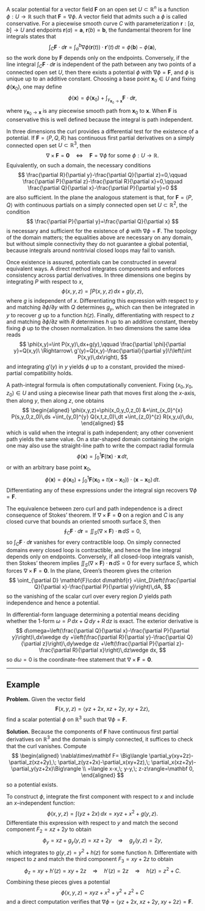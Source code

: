 A scalar potential for a vector field $\mathbf{F}$ on an open set $U\subset\mathbb{R}^n$ is a function $\phi:U\to\mathbb{R}$ such that $\mathbf{F}=\nabla\phi$. A vector field that admits such a $\phi$ is called conservative. For a piecewise smooth curve $C$ with parameterization $\mathbf{r}:[a,b]\to U$ and endpoints $\mathbf{r}(a)=\mathbf{a}$, $\mathbf{r}(b)=\mathbf{b}$, the fundamental theorem for line integrals states that
$$
\int_C \mathbf{F}\cdot d\mathbf{r}
=\int_a^b \nabla\phi(\mathbf{r}(t))\cdot \mathbf{r}'(t)\,dt
=\phi(\mathbf{b})-\phi(\mathbf{a}),
$$
so the work done by $\mathbf{F}$ depends only on the endpoints. Conversely, if the line integral $\int_C \mathbf{F}\cdot d\mathbf{r}$ is independent of the path between any two points of a connected open set $U$, then there exists a potential $\phi$ with $\nabla\phi=\mathbf{F}$, and $\phi$ is unique up to an additive constant. Choosing a base point $\mathbf{x}_0\in U$ and fixing $\phi(\mathbf{x}_0)$, one may define
$$
\phi(\mathbf{x})=\phi(\mathbf{x}_0)+\int_{\gamma_{\mathbf{x}_0\to \mathbf{x}}}\mathbf{F}\cdot d\mathbf{r},
$$
where $\gamma_{\mathbf{x}_0\to \mathbf{x}}$ is any piecewise smooth path from $\mathbf{x}_0$ to $\mathbf{x}$. When $\mathbf{F}$ is conservative this is well defined because the integral is path independent.

In three dimensions the curl provides a differential test for the existence of a potential. If $\mathbf{F}=\langle P,Q,R\rangle$ has continuous first partial derivatives on a simply connected open set $U\subset\mathbb{R}^3$, then
$$
\nabla\times \mathbf{F}=\mathbf{0}\quad\Longleftrightarrow\quad \mathbf{F}=\nabla\phi\ \text{for some }\phi:U\to\mathbb{R}.
$$
Equivalently, on such a domain, the necessary conditions
$$
\frac{\partial R}{\partial y}-\frac{\partial Q}{\partial z}=0,\qquad
\frac{\partial P}{\partial z}-\frac{\partial R}{\partial x}=0,\qquad
\frac{\partial Q}{\partial x}-\frac{\partial P}{\partial y}=0
$$
are also sufficient. In the plane the analogous statement is that, for $\mathbf{F}=\langle P,Q\rangle$ with continuous partials on a simply connected open set $U\subset\mathbb{R}^2$, the condition
$$
\frac{\partial P}{\partial y}=\frac{\partial Q}{\partial x}
$$
is necessary and sufficient for the existence of $\phi$ with $\nabla\phi=\mathbf{F}$. The topology of the domain matters; the equalities above are necessary on any domain, but without simple connectivity they do not guarantee a global potential, because integrals around nontrivial closed loops may fail to vanish.

Once existence is assured, potentials can be constructed in several equivalent ways. A direct method integrates components and enforces consistency across partial derivatives. In three dimensions one begins by integrating $P$ with respect to $x$,
$$
\phi(x,y,z)=\int P(x,y,z)\,dx+g(y,z),
$$
where $g$ is independent of $x$. Differentiating this expression with respect to $y$ and matching $\partial\phi/\partial y$ with $Q$ determines $g_y$, which can then be integrated in $y$ to recover $g$ up to a function $h(z)$. Finally, differentiating with respect to $z$ and matching $\partial\phi/\partial z$ with $R$ determines $h$ up to an additive constant, thereby fixing $\phi$ up to the chosen normalization. In two dimensions the same idea reads
$$
\phi(x,y)=\int P(x,y)\,dx+g(y),\qquad
\frac{\partial \phi}{\partial y}=Q(x,y)\ \Rightarrow\ g'(y)=Q(x,y)-\frac{\partial}{\partial y}\!\left(\int P(x,y)\,dx\right),
$$
and integrating $g'(y)$ in $y$ yields $\phi$ up to a constant, provided the mixed-partial compatibility holds.

A path-integral formula is often computationally convenient. Fixing $(x_0,y_0,z_0)\in U$ and using a piecewise linear path that moves first along the $x$-axis, then along $y$, then along $z$, one obtains
$$
\begin{aligned}
\phi(x,y,z)=\phi(x_0,y_0,z_0)
&+\int_{x_0}^{x} P(s,y_0,z_0)\,ds
+\int_{y_0}^{y} Q(x,t,z_0)\,dt
+\int_{z_0}^{z} R(x,y,u)\,du,
\end{aligned}
$$
which is valid when the integral is path independent; any other convenient path yields the same value. On a star-shaped domain containing the origin one may also use the straight-line path to write the compact radial formula
$$
\phi(\mathbf{x})=\int_0^1 \mathbf{F}(t\mathbf{x})\cdot \mathbf{x}\,dt,
$$
or with an arbitrary base point $\mathbf{x}_0$,
$$
\phi(\mathbf{x})=\phi(\mathbf{x}_0)+\int_0^1 \mathbf{F}\big(\mathbf{x}_0+t(\mathbf{x}-\mathbf{x}_0)\big)\cdot (\mathbf{x}-\mathbf{x}_0)\,dt.
$$
Differentiating any of these expressions under the integral sign recovers $\nabla\phi=\mathbf{F}$.

The equivalence between zero curl and path independence is a direct consequence of Stokes’ theorem. If $\nabla\times \mathbf{F}=\mathbf{0}$ on a region and $C$ is any closed curve that bounds an oriented smooth surface $S$, then
$$
\oint_C \mathbf{F}\cdot d\mathbf{r}
=\iint_S (\nabla\times \mathbf{F})\cdot \mathbf{n}\,dS
=0,
$$
so $\int_C \mathbf{F}\cdot d\mathbf{r}$ vanishes for every contractible loop. On simply connected domains every closed loop is contractible, and hence the line integral depends only on endpoints. Conversely, if all closed-loop integrals vanish, then Stokes’ theorem implies $\iint_S (\nabla\times \mathbf{F})\cdot \mathbf{n}\,dS=0$ for every surface $S$, which forces $\nabla\times \mathbf{F}=\mathbf{0}$. In the plane, Green’s theorem gives the criterion
$$
\oint_{\partial D} \mathbf{F}\cdot d\mathbf{r}
=\iint_D\left(\frac{\partial Q}{\partial x}-\frac{\partial P}{\partial y}\right)\,dA,
$$
so the vanishing of the scalar curl over every region $D$ yields path independence and hence a potential.

In differential-form language determining a potential means deciding whether the 1-form $\omega=P\,dx+Q\,dy+R\,dz$ is exact. The exterior derivative is
$$
d\omega=\left(\frac{\partial Q}{\partial x}-\frac{\partial P}{\partial y}\right)\,dx\wedge dy
+\left(\frac{\partial R}{\partial y}-\frac{\partial Q}{\partial z}\right)\,dy\wedge dz
+\left(\frac{\partial P}{\partial z}-\frac{\partial R}{\partial x}\right)\,dz\wedge dx,
$$
so $d\omega=0$ is the coordinate-free statement that $\nabla\times\mathbf{F}=\mathbf{0}$. 

---

## Example

**Problem.** Given the vector field
$$
\mathbf F(x,y,z)=\langle yz+2x,\; xz+2y,\; xy+2z\rangle,
$$
find a scalar potential $\phi$ on $\mathbb R^{3}$ such that $\nabla\phi=\mathbf F$.

**Solution.** Because the components of $\mathbf F$ have continuous first partial derivatives on $\mathbb R^{3}$ and the domain is simply connected, it suffices to check that the curl vanishes. Compute
$$
\begin{aligned}
\nabla\times\mathbf F=
\Big\langle \partial_y(xy+2z)-\partial_z(xz+2y),\;
\partial_z(yz+2x)-\partial_x(xy+2z),\;
\partial_x(xz+2y)-\partial_y(yz+2x)\Big\rangle \\
=\langle x-x,\; y-y,\; z-z\rangle=\mathbf 0,
\end{aligned}
$$
so a potential exists.

To construct $\phi$, integrate the first component with respect to $x$ and include an $x$–independent function:
$$
\phi(x,y,z)=\int (yz+2x)\,dx=xyz+x^{2}+g(y,z).
$$
Differentiate this expression with respect to $y$ and match the second component $F_2=xz+2y$ to obtain
$$
\phi_y=xz+g_y(y,z)=xz+2y \quad\Rightarrow\quad g_y(y,z)=2y,
$$
which integrates to $g(y,z)=y^{2}+h(z)$ for some function $h$. Differentiate with respect to $z$ and match the third component $F_3=xy+2z$ to obtain
$$
\phi_z=xy+h'(z)=xy+2z \quad\Rightarrow\quad h'(z)=2z \quad\Rightarrow\quad h(z)=z^{2}+C.
$$
Combining these pieces gives a potential
$$
\phi(x,y,z)=xyz+x^{2}+y^{2}+z^{2}+C
$$
and a direct computation verifies that $\nabla\phi=\langle yz+2x,\; xz+2y,\; xy+2z\rangle=\mathbf F$.
